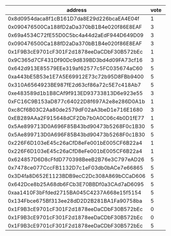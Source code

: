 address|vote|timestamp|signature
---|---|---|---
0x8d0954daca8f1cB161D7da8E29d226bcaEA4E04f|1|1601382444|0x05042b588b746241e43c16568ece46113eb7aa445b6e4cf6becdeb787bea0dd674605b8a947184ce6463cb80d4c366b6430c0cebb135aff36fc47001dcab6d841c
0x090476500Ca188fD2aDa370bB1B4e020f86E8EAF|3|1601382811|0x32e2b687a9699fe5e1cfe09959e431dff6f4976ec9013753e3fa07e0b3328ed56e753848e2827b89817102ad0dd0824b1ef75c2e4ec8a754274070907c8f8ea11b
0x69a4534C72fE55D0C5bc4a44d2aEdF944D649D09|3|1601382856|0x83e264466e712f168b275b99dac4614fe51b192b6b4d70d750cea5bd9653850e03c99af3658e6c1bc4e1e3c64a1730268bc196dc86095d2f3dd29401ed33d5ec1c
0x090476500Ca188fD2aDa370bB1B4e020f86E8EAF|3|1601382873|0x329a53d97c3aee097db0fecb6b0cba87cd5d4ef094293813d0916fecff8f35dc0e6fcf5b1843e076fa132b3812d6d70782efc6b4db1f5b3be2d1f36c17f16efd1b
0x1F9B3cE9701cF301F2d1878eeDaCDbF30B572bEc|1|1601383424|0x79db489389ab58e7277b826131bde0147d70fef8dbffa59a22c33ddf1f696ea0453fc69dbe9fca0ecbfb65c4d019278ceba574b6249f783487bccad7b4b8ad8d1b
0x9C365d7CF431Df90Dc9d839BD3bd4d09FA73cf16|3|1601383624|0x27076d28e1e2644db3661f3752fde1a2994dd2039b85dd7e166ac34c9e64f01c43f7dd6bf4092e0ff322b3394c3f93e098bae11e57a44398ccc5ca99fe71f6361c
0x642d913E85579EEe319af62577c5FC035674aC60|5|1601384014|0x15bbe1099ee5c2f1514772baf21bf74f71f84f2874d93ef1dcc84db2866e9f6f46c9ab286bcc872490266663ca40d4d02926c786d167924d96d70c854c74f8601c
0xa443bE5B53e1E7A5E69912E73c72b95D8FBb9400|5|1601384278|0xa3b6aaa59c5a49a9ee1bde444b06b63818488e6a57ce4a5d45324fd5d0e43ad35495c8b3b33d889f9ab39fa2c331ab11d5b43f25ee7948f1f2f43319e9eacd221b
0x310A6564923BE987fE2d63cf86a72c5E7c418Ab7|5|1601384832|0xcbc511f9f485d27902476180d42db7741ce27ec8f1e4ab3e2422d1f34c6e7ca132f0d71b59372c4fdb4a21721a4e3aa47cad94597ceb5ba2d572eed7b4faa9191c
0xe483589d1b1B8CAf9f913ED93733813D6e923e55|3|1601384914|0xe6335261a38e12010a2f464be76596b856f0307637339000ef1ab136d0279e401b9f95f6c164f81e02e631ccd27270516d2dd7cbb2b814daf6c02b9f01d063ca1c
0xFC16C9B153aD877c64022D8f697A2e8e286D0A1b|1|1601385262|0xdcd11c2e3a4e9096ec91732c284a50d5ee49cbdd60bfc1085cd2d9b74d153fb95bf45d18e5bc125c592baf0d5f8b11f21dbd2b3bf3f0c2c815d5951406adb9c81b
0xc8Cf6B03C2Aa80de2579dF02aA3beD1e716E1680|3|1601386666|0xea1b5e0f7a199575c4866e125487dedd5918807dfc18623423f5df8c19db67dc0f065a635f59632a588d66391a1f31304ccd940f4aad761264a7078fdbd5904d1b
0xEB289AAa2F915648dCF2Db7b0A0C06c4b0D1fE77|1|1601387182|0x0e387b46982f6ab592e20b4ee8a31d0e095abca04c3af17019b1b715ce7185fb1323674b6dad182e05565e1c2a058ee5b0697a71271fb6c41814d1415dea748b1c
0x5Ae899713D0A696F85B43bd90473b5268F0c1B30|5|1601387372|0xf43a55fe964c64abc5673f1e68679b4632ffe4402374140f2785a56bfc7745c8629abdb90943cf93153803fd7f74566165d7ed25beb2219e2f5d5eb6eb03e34c1c
0x5Ae899713D0A696F85B43bd90473b5268F0c1B30|5|1601387442|0x843b1bab01d8c69fc032eca806766c3033e9043aa5fca53fbda244161f03633d42d34d93510d6126696c1002dd075c21342d9d7b8b0b67b034836a8066bf6e9b1c
0x226F6D103eE45c26aCfD8eFe001bE005CF6B22a4|1|1601387454|0x71e607ad1d411c9729cf8d5b198c6d6bc7f4cb8038ed069a28e43f9f51dde9501d8e792d29925b90d7bdbd01e0b6f1f9b6562e4200f93091b2b3648bf151b5101b
0x226F6D103eE45c26aCfD8eFe001bE005CF6B22a4|1|1601387579|0x5cb8f17b46a541da1a5a1bcd5514f20eb2a77306f209466393a1fe7d9e349193220462699e9ea964018c2aa39583209731958bce6e6b852b8affc3232edfae5d1b
0x624857D6D8cFfdD770398BeeB2B76e3C797eAD26|5|1601390040|0xe6f44d90d1ad487654f1eceb9cef7e37acc52bab11829f7f5ad2de1f5879d07d557731c00e23d0b27ef54da6b23eae345ca63e7fb7db8691bd3f55ed0ecf0bdc1c
0x7478ce077CccFB1132D7c1eF03db0bACe7e66865|5|1601393623|0xe341a7c48fb00faf000f232e710c7fd2ac46de2bd914a08d178c08404a8dd80e45c9eeb44a8eb42227112ee21eec41b0a4834671e39a6359ab9a11f5692761bb1c
0x3D4fa8D652E1123BDB9ecC2Dc308A869bCCaD606|5|1601397135|0x4e36cdc7eb196b9b7b2666b791484f93aeaadacd7b4f13385f8fd08a505f916142896ba7cfcb2823be916f7b81c629562e365c97d5712f9a78169a3042252ab81c
0x642Dce8b25A68db6FCb3E70BBDf0a3CAd7aD6095|5|1601407439|0x62b3577940c9ddfd1155db7a446198286333f0b65907713d5a533aabb105c46725c5829d0bed7472fa5bbb026030494c74c7ba4266d121698e6fc793c02c344f1c
0xaa1410F3bFfded2715BA045C4237A668e15f5154|5|1601416158|0xe0e66b7099436856f6b42cb5adde0a6ae6e1d3b56e2aedac3d9dd585be5b7d1a06f24ea6299f55754a838a7e0bd661041e8e4e793a7b0e611ffdc030d5b4a3c91c
0x134Fbce675Bf313ee28dD2D2B281BA1Fa90758ba|5|1601417808|0x804053cc8b1320074212676d1c33a3f1622fbd775d801c3975077666e78c065f3fefe7ec1aa4b75d885ec0c41a272964e0a6b79872a2e0ec164eac5172fb07c81c
0x1F9B3cE9701cF301F2d1878eeDaCDbF30B572bEc|0|1601424577|0xae74e39532b33a3a0f2b43b16d84ecd032b2ae7addb14d4ec7d7774380e234ac761a2f41024622358cf774e4ed47411fa5cb940ebf9847398336c511a65abed51c
0x1F9B3cE9701cF301F2d1878eeDaCDbF30B572bEc|0|1601424645|0xb203945256951ce923e83241da38e3f23f7375fb70fb2701d763dd9bdafa3bdc6233aa6e6c4d7b6f7004ed44c28e28db37bb9829a31db9427097ead70d3cd96b1c
0x1F9B3cE9701cF301F2d1878eeDaCDbF30B572bEc|5|1601424785|0xc162f7ab9294da79a2a859c67dd2cd3398420a1f22bf3b674f3e768216544fac059ba7e85da3df533d31f1b1fe98d3893b272e2b324e4ea30ddadf3d439e75b71c